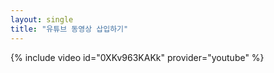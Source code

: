 ```yaml
---
layout: single
title: "유튜브 동영상 삽입하기"
---
```



  {% include video id="0XKv963KAKk" provider="youtube" %}
